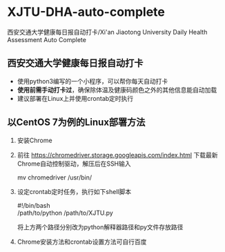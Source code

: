 # XJTU-DHA-auto-complete
西安交通大学健康每日报自动打卡/Xi'an Jiaotong University Daily Health Assessment Auto Complete

## 西安交通大学健康每日报自动打卡
* 使用python3编写的一个小程序，可以帮你每天自动打卡  
* **使用前需手动打卡过**，确保除体温及健康码颜色之外的其他信息能自动加载  
* 建议部署在Linux上并使用crontab定时执行  

## 以CentOS 7为例的Linux部署方法
1. 安装Chrome
2. 前往 https://chromedriver.storage.googleapis.com/index.html 下载最新Chrome自动控制驱动，解压后在SSH输入

    mv chromedriver /usr/bin/
3. 设定crontab定时任务，执行如下shell脚本

    #!/bin/bash  
    /path/to/python /path/to/XJTU.py
    
   将上方两个路径分别改为python解释器路径和py文件存放路径
4. Chrome安装方法和crontab设置方法可自行百度
